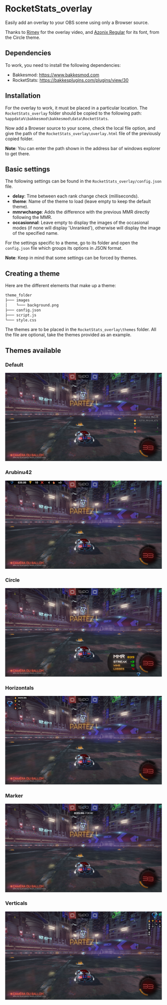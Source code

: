# RocketStats_overlay

Easily add an overlay to your OBS scene using only a Browser source.

Thanks to [Rimey](https://twitter.com/Rimey_) for the overlay video, and [Azonix Regular](https://www.dafont.com/azonix.font) for its font, from the Circle theme.

## Dependencies

To work, you need to install the following dependencies:
 - Bakkesmod: https://www.bakkesmod.com
 - RocketStats: https://bakkesplugins.com/plugins/view/30

## Installation

For the overlay to work, it must be placed in a particular location.
The `RocketStats_overlay` folder should be copied to the following path: `%appdata%\bakkesmod\bakkesmod\data\RocketStats`.

Now add a Browser source to your scene, check the local file option, and give the path of the `RocketStats_overlay\overlay.html` file of the previously copied folder.

__Note__: You can enter the path shown in the address bar of windows explorer to get there.

## Basic settings

The following settings can be found in the `RocketStats_overlay/config.json` file.

 - __delay__: Time between each rank change check (milliseconds).
 - __theme__: Name of the theme to load (leave empty to keep the default theme).
 - __mmrwchange__: Adds the difference with the previous MMR directly following the MMR.
 - __occasionnal__: Leave empty to display the images of the occasional modes (if none will display 'Unranked'), otherwise will display the image of the specified name.

For the settings specific to a theme, go to its folder and open the `config.json` file which groups its options in JSON format.

__Note__: Keep in mind that some settings can be forced by themes.

## Creating a theme

Here are the different elements that make up a theme:
```
theme_folder
├─── images
│    └─── background.png
├─── config.json
├─── script.js
└─── style.css
```

The themes are to be placed in the `RocketStats_overlay\themes` folder.
All the file are optional, take the themes provided as an example.

## Themes available

### Default
![Default Screenshot](screenshot.png)

### Arubinu42
![Arubinu42 Screenshot](themes/Arubinu42/screenshot.png)

### Circle
![Circle Screenshot](themes/Circle/screenshot.png)

### Horizontals
![Horizontals Screenshot](themes/Horizontals/screenshot.png)

### Marker
![Marker Screenshot](themes/Marker/screenshot.png)

### Verticals
![Verticals Screenshot](themes/Verticals/screenshot.png)
